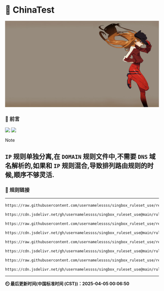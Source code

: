 
# 🧸 ChinaTest
![](https://raw.githubusercontent.com/usernamelessss/picture-bed/main/images/202504042256831.jpg)
### 📣 前言
![](https://shields.io/badge/-移除重复规则-ff69b4) ![](https://shields.io/badge/-IP&nbsp;规则单独存放不与&nbsp;DOMAIN&nbsp;等混合-green)
> [!NOTE]
**`IP` 规则单独分离,在 `DOMAIN` 规则文件中,不需要 `DNS` 域名解析的,如果和 `IP` 规则混合,导致排列路由规则的时候,顺序不够灵活.**
---

###  🔗 规则链接
---

```url
https://raw.githubusercontent.com/usernamelessss/singbox_ruleset_use/refs/heads/main/rule/ChinaTest/ChinaTest_IP.json
```

```url
https://cdn.jsdelivr.net/gh/usernamelessss/singbox_ruleset_use@main/rule/ChinaTest/ChinaTest_IP.json
```

```url
https://raw.githubusercontent.com/usernamelessss/singbox_ruleset_use/refs/heads/main/rule/ChinaTest/ChinaTest_IP.srs
```

```url
https://cdn.jsdelivr.net/gh/usernamelessss/singbox_ruleset_use@main/rule/ChinaTest/ChinaTest_IP.srs
```

```url
https://raw.githubusercontent.com/usernamelessss/singbox_ruleset_use/refs/heads/main/rule/ChinaTest/ChinaTest_No_IP.json
```

```url
https://cdn.jsdelivr.net/gh/usernamelessss/singbox_ruleset_use@main/rule/ChinaTest/ChinaTest_No_IP.json
```

```url
https://raw.githubusercontent.com/usernamelessss/singbox_ruleset_use/refs/heads/main/rule/ChinaTest/ChinaTest_No_IP.srs
```

```url
https://cdn.jsdelivr.net/gh/usernamelessss/singbox_ruleset_use@main/rule/ChinaTest/ChinaTest_No_IP.srs
```

---
**⏲️ 最后更新时间(中国标准时间 (CST))：2025-04-05 00:06:50**